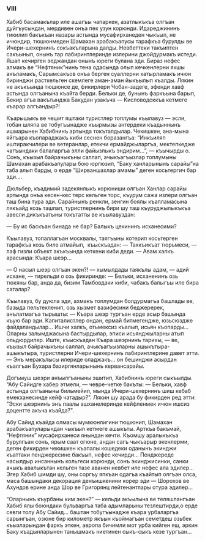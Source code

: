 ### VIII

Хабиб басамакълар иле ашагъы чапаркен, азатлыкъкъа олгъан дуйгъусындан, мердивен онъа пек узун корюнди.
Идареджининъ тикилип бакъкъан назары астында мусафирханеден чыкъып, не ичюндир, тюшюнмеден Шамахан арабакъапусы тарафкъа бурулды ве Ичери-шехернинъ сокъакъларына далды.
Невбеттеки такъиптен сакъынып, онынъ тар лабиринтлеринде излерини джойдурмакъ истеди.
Яшап кечирген эеджандан онынъ юреги булана эди.
Бираз нефес алмакъ ве “Нефтяник”нинъ тена одасында олып кечкенлерни яхшы анъламакъ, Сарымсакъов онъа берген суаллерни хатырламакъ ичюн биринджи расткельген скемлеге аман-аман йыкъылып къалды.
Лякин не акъкъында тюшюнсе де, фикирлери Чобан-задеге, эфенди хавф астында олгъанына къайта берди.
Бельки де, бунынъ фаркъына барып, Бекир агъа вакътынджа Бакудан узакъча — Кисловодсккъа кетмеге къарар алгъандыр?!

Къарышыкъ ве чешит яштаки туристлер топлумы къылавуз — эсли, тобан шляпа ве тобугъынадже къырмызы антердеки къадыннынъ ишмарынен Хабибнинъ артында токъталдылар.
Чекишкен, ана-мына яйгъара къопараджакъ киби сеснен боразангъа: “Инкъиляп иштиракчилери ве ветеранлар, етекчи ермайджыларгъа, мектепкедже чагъындаки балаларгъа элли файызлыкъ эндирим…”, — къычырды о.
Сонъ, къызыл байрачыкъны саллап, ачыкъагъызлар топлумыны Шамахан арабакъапулары бою юргюзип, “Баку ханларынынъ сарайы”на таба алып барды, о ерде “Ширваншахлар амамы” деген косьтергич бар эди….

Дюльбер, къадимий задекянлыкъ корюниши олгъан Ханлар сарайы артында онъа кесен-кес терс кельген торс, къурум сажа излери олгъан таш бина тура эди.
Сарайнынъ ренкли, зенгин боялы къапламасына лякъайд козь ташлап, туристлернинъ бири шу таш къуруджылыкъкъа авесли дикъкъатыны токътатты ве къылавуздан:

— Бу ис баскъан бинада не бар?
Балыкъ цехининъ исханесими?

Къылавуз, топаллагъан москвалы, таягъыны котерип косьтерген тарафкъа козь биле атмайып,  къыскъадан:
— Тахкъикъат тюрьмеси, — лаф гизли объект акъкъында кеткени киби деди. — Авам халкъ арасында: Къара шеэр…

— О насыл шеэр олгъан экен?! — хымылдады таякълы адам, — адий исхане, — тирельди о озь фикиринде: — Бельки, исханенинъ озь тюкяны бар, анда да, бизим Тамбовдаки киби, чабакъ балыгъы иле бира саталар?

Къылавуз, бу дуюла эди, ахмакъ топлумдан болдурмагъа башлады ве, базыда пельтекленип, озь хызмет вазифесини беджеререк, анълатмагъа тырышты: — Къара шеэр тургъан ерде асыр башында къую бар эди.
Капиталистлер ондан, ермай битмегендже, юзьсюздже файдаландылар…
Ишчи халкъ, отьмексиз къалып, исьян къопарды…
Оларны залымджасына бастырдылар, эписи исьянджыларны атып ольдюрдилер.
Иште, къыскъадан Къара шеэрнинъ тарихы, — ве, къызыл байрачыкъны саллап, ачыкъагъызларны ашыкътыра-ашыкътыра, туристлерни Ичери-шехернинъ лабиринтлерине давет этти. — Энъ меракълысы илериде оладжакъ… он бешинджи асырдан къалгъан Бухара базиргянларынынъ кервансарайы.

Догъмуш шеэри анъылгъаныны эшитип, Хабибнинъ юреги сыкъылды.
“Абу Сайидге хабер этмели, — чевре-четке бакъты: — Бельки, хавф астында олгъаныны бильмейип, мында Ичери-шехернинъ шиш кебаб емекханесинде кейф чатадыр?”.
Лякин шу арада бу фикирден ред этти: "Эски шеэрнинъ энъ паалы ашханелеринде кейфленмек ичюн ишсиз доцентте акъча къайда?".

Абу Сайид къайда олмасы мумкюнлигини тюшюнип, Шамахан арабакъапуларындан чыкъып кетмеге ашыкъты.
Арткъа бакъмай, “Нефтяник” мусафирханеси янындан кечти.
Къомшу аралыкъкъа бурулгъан сонъ, ярым саат огюне, андан сагъ чыкъарыр экенлерми, деген фикирден чекишкен къапалы кошедеки оданынъ экинджи къаттаки пенджересине бакъып, нефес кечирди…
Пенджереде насылдыр инсаннынъ кольгеси корюнди, сонъ экинджисинки, санки ачыкъ авалыкътан кельген тазе аванен невбет иле нефес ала эдилер…
Эгер Хабиб шимди шу, оны соргъу япкъан одагъа къайтып олгъан олса, маса башындаки декорация денъишкенини корер эди — Шорохов ве Ахундов ерине анда Шор ве Григорянц лейтенантлары отура эдилер…

“Оларнынъ къурбаны ким экен?” — кельди акъылына ве теляшлангъан Хабиб ялы боюндаки бульваргъа таба адымларыны тезлештирди,о ерде севги толу Абу Сайид… баштан тобугъынадже къара урбаларгъа сарынгъан, озюне бир километр якъын къоймагъан семетдеш озьбек къызларындан фаркъ эткен, авропа бичимли мот урба кийген яш, эркин Баку къадынларынен танышмакъ ниетинен сыкъ-сыкъ кезе тургъан...
